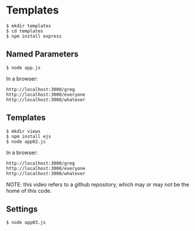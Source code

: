 # Templates

```
$ mkdir templates
$ cd templates 
$ npm install express
```

Named Parameters
----------------

```
$ node app.js
```

In a browser:

```
http://localhost:3000/greg
http://localhost:3000/everyone
http://localhost:3000/whatever
```

Templates
---------

```
$ mkdir views
$ npm install ejs
$ node app02.js
```

In a browser:

```
http://localhost:3000/greg
http://localhost:3000/everyone
http://localhost:3000/whatever
```

NOTE: this video refers to a github repository, which may or may not be the home of this code. 

Settings
--------

```
$ node app03.js
```
